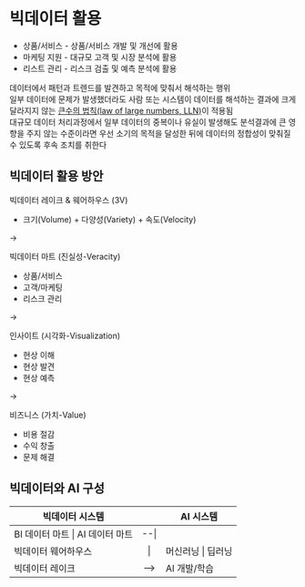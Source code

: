 # 빅데이터 활용

- 상품/서비스 - 상품/서비스 개발 및 개선에 활용
- 마케팅 지원 - 대규모 고객 및 시장 분석에 활용
- 리스트 관리 - 리스크 검출 및 예측 분석에 활용

데이터에서 패턴과 트렌드를 발견하고 목적에 맞춰서 해석하는 행위  
일부 데이터에 문제가 발생했더라도 사람 또는 시스템이 데이터를 해석하는 결과에 크게 달라지지 않는 [큰수의 법칙(law of large numbers, LLN)](https://namu.wiki/w/%ED%81%B0%20%EC%88%98%EC%9D%98%20%EB%B2%95%EC%B9%99)이 적용됨  
대규모 데이터 처리과정에서 일부 데이터의 중복이나 유실이 발생해도 분석결과에 큰 영향을 주지 않는 수준이라면 우선 소기의 목적을 달성한 뒤에 데이터의 정합성이 맞춰질 수 있도록 후속 조치를 취한다

## 빅데이터 활용 방안

빅데이터 레이크 & 웨어하우스 (3V)

- 크기(Volume) + 다양성(Variety) + 속도(Velocity)

->

빅데이터 마트 (진실성-Veracity)

- 상품/서비스
- 고객/마케팅
- 리스크 관리

->

인사이트 (시각화-Visualization)

- 현상 이해
- 현상 발견
- 현상 예측

->

비즈니스 (가치-Value)

- 비용 절감
- 수익 창출
- 문제 해결

## 빅데이터와 AI 구성

| **빅데이터 시스템**           |      | AI 시스템      |
| ---------------------- |:----:| ----------- |
| BI 데이터 마트 \| AI 데이터 마트 | --\| |             |
| 빅데이터 웨어하우스             | \|   | 머신러닝 \| 딥러닝 |
| 빅데이터 레이크               | -->  | AI 개발/학습    |
